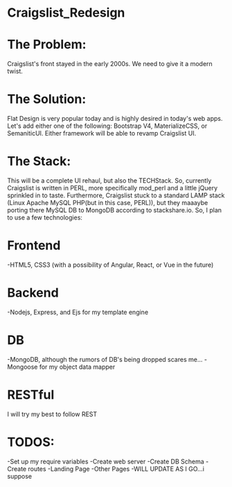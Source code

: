 # Craigslist_Redesign

# The Problem:
Craigslist's front stayed in the early 2000s. We need to give it a modern twist.

# The Solution:
Flat Design is very popular today and is highly desired in today's web apps. Let's add either one of the following: Bootstrap V4, MaterializeCSS, or SemaniticUI. Either framework will be able to revamp Craigslist UI.

# The Stack:
This will be a complete UI rehaul, but also the TECHStack. So, currently Craigslist is written in PERL, more specifically mod_perl and a little jQuery sprinkled in to taste. Furthermore, Craigslist stuck to a standard LAMP stack (Linux Apache MySQL PHP(but in this case, PERL)), but they maaaybe porting there MySQL DB to MongoDB according to stackshare.io. So, I plan to use a few technologies:
# Frontend
-HTML5, CSS3 (with a possibility of Angular, React, or Vue in the future)

# Backend
-Nodejs, Express, and Ejs for my template engine

# DB
-MongoDB, although the rumors of DB's being dropped scares me...
-Mongoose for my object data mapper

# RESTful
I will try my best to follow REST

# TODOS:
-Set up my require variables
-Create web server
-Create DB Schema
-Create routes
-Landing Page
-Other Pages
-WILL UPDATE AS I GO...i suppose
